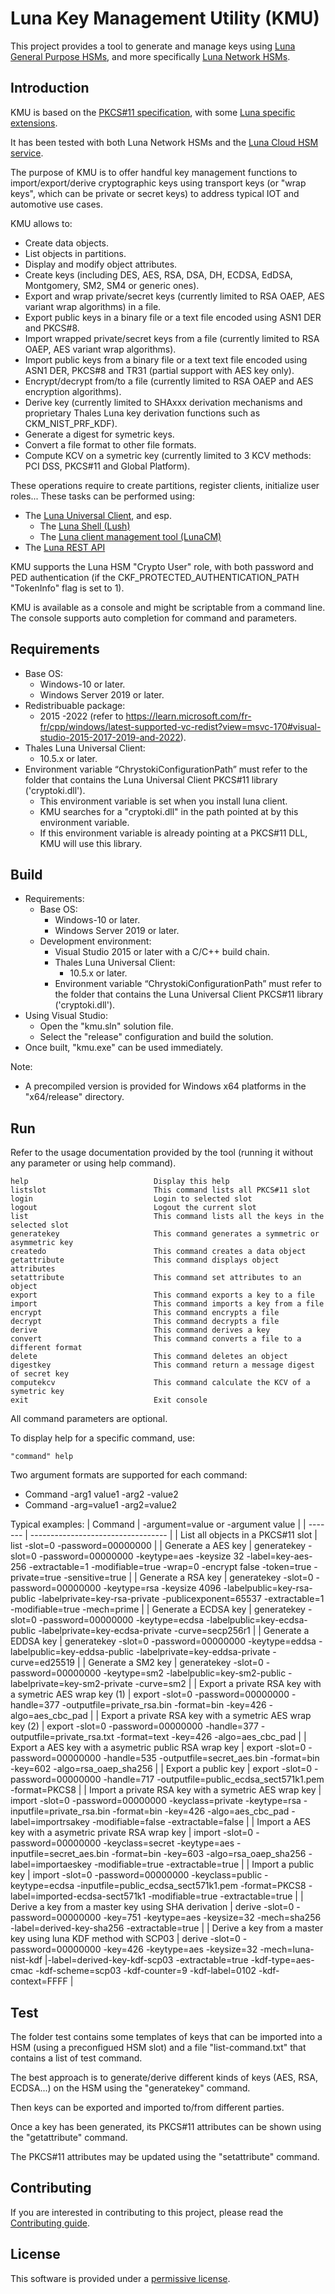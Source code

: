 
# Luna Key Management Utility (KMU)

This project provides a tool to generate and manage keys using [Luna General Purpose HSMs](https://cpl.thalesgroup.com/encryption/hardware-security-modules/general-purpose-hsms), and more specifically [Luna Network HSMs](https://cpl.thalesgroup.com/encryption/hardware-security-modules/network-hsms). 

## Introduction
KMU is based on the [PKCS#11 specification](https://docs.oasis-open.org/pkcs11/pkcs11-base/v2.40/os/pkcs11-base-v2.40-os.html), with some [Luna specific extensions](https://thalesdocs.com/gphsm/luna/7/docs/network/Content/sdk/pkcs11/pkcs11_standard.htm).

It has been tested with both Luna Network HSMs and the [Luna Cloud HSM service](https://cpl.thalesgroup.com/encryption/data-protection-on-demand/services/luna-cloud-hsm).

The purpose of KMU is to offer handful key management functions to import/export/derive cryptographic keys using transport keys (or "wrap keys", which can be private or secret keys) to address typical IOT and automotive use cases.

KMU allows to:
-	Create data objects.
-	List objects in partitions.
-	Display and modify object attributes.
-	Create keys (including DES, AES, RSA, DSA, DH, ECDSA, EdDSA, Montgomery, SM2, SM4 or generic ones).
-	Export and wrap private/secret keys (currently limited to RSA OAEP, AES variant wrap algorithms) in a file.
-	Export public keys in a binary file or a text file encoded using ASN1 DER and PKCS#8.
-	Import wrapped private/secret keys from a file (currently limited to RSA OAEP, AES variant wrap algorithms).
-	Import public keys from a binary file or a text text file encoded using ASN1 DER, PKCS#8 and TR31 (partial support with AES key only).
-	Encrypt/decrypt from/to a file (currently limited to RSA OAEP and AES encryption algorithms).
-	Derive key (currently limited to SHAxxx derivation mechanisms and proprietary Thales Luna key derivation functions such as CKM_NIST_PRF_KDF).
-	Generate a digest for symetric keys.
-	Convert a file format to other file formats.
-	Compute KCV on a symetric key (currently limited to 3 KCV methods: PCI DSS, PKCS#11 and Global Platform).

These operations require to create partitions, register clients, initialize user roles... These tasks can be performed using:
- The [Luna Universal Client](https://thalesdocs.com/gphsm/luna/7/docs/network/Content/Utilities/Preface.htm), and esp.
  - The [Luna Shell (Lush)](https://thalesdocs.com/gphsm/luna/7/docs/network/Content/lunash/Preface.htm)
  - The [Luna client management tool (LunaCM)](https://thalesdocs.com/gphsm/luna/7/docs/network/Content/lunacm/Preface.htm)
- The [Luna REST API](https://thalesdocs.com/gphsm/luna/7/docs/network/Content/REST_API/REST_API_References.htm)

KMU supports the Luna HSM "Crypto User" role, with both password and PED authentication (if the CKF_PROTECTED_AUTHENTICATION_PATH "TokenInfo" flag is set to 1).

KMU is available as a console and might be scriptable from a command line. The console supports auto completion for command and parameters.

## Requirements
- Base OS:
  - Windows-10 or later.
  - Windows Server 2019 or later.
- Redistribuable package:
  - 2015 -2022 (refer to https://learn.microsoft.com/fr-fr/cpp/windows/latest-supported-vc-redist?view=msvc-170#visual-studio-2015-2017-2019-and-2022).
- Thales Luna Universal Client:
  - 10.5.x or later.
- Environment variable “ChrystokiConfigurationPath” must refer to the folder that contains the Luna Universal Client PKCS#11 library ('cryptoki.dll').
  - This environment variable is set when you install luna client.
  - KMU searches for a "cryptoki.dll" in the path pointed at by this environment variable.
  - If this environment variable is already pointing at a PKCS#11 DLL, KMU will use this library.

## Build
- Requirements:
  - Base OS:
    - Windows-10 or later.
    - Windows Server 2019 or later.
  - Development environment:
    - Visual Studio 2015 or later with a C/C++ build chain.
    - Thales Luna Universal Client:
      - 10.5.x or later.
    - Environment variable “ChrystokiConfigurationPath” must refer to the folder that contains the Luna Universal Client PKCS#11 library ('cryptoki.dll').
- Using Visual Studio:
  - Open the "kmu.sln" solution file.
  - Select the "release" configuration and build the solution.
- Once built, "kmu.exe" can be used immediately.

Note:
- A precompiled version is provided for Windows x64 platforms in the "x64/release" directory. 

## Run
Refer to the usage documentation provided by the tool (running it without any parameter or using help command).

```
help                            Display this help
listslot                        This command lists all PKCS#11 slot
login                           Login to selected slot
logout                          Logout the current slot
list                            This command lists all the keys in the selected slot
generatekey                     This command generates a symmetric or asymmetric key
createdo                        This command creates a data object
getattribute                    This command displays object attributes
setattribute                    This command set attributes to an object
export                          This command exports a key to a file
import                          This command imports a key from a file
encrypt                         This command encrypts a file
decrypt                         This command decrypts a file
derive                          This command derives a key
convert                         This command converts a file to a different format
delete                          This command deletes an object
digestkey                       This command return a message digest of secret key
computekcv                      This command calculate the KCV of a symetric key
exit                            Exit console
```

All command parameters are optional. 

To display help for a specific command, use: 

```
"command" help
```

Two argument formats are supported for each command:
- Command -arg1 value1 -arg2 -value2
- Command -arg=value1 -arg2=value2

Typical examples:
| Command | -argument=value or -argument value |
| ------- | ---------------------------------- | 
| List all objects in a PKCS#11 slot | list -slot=0 -password=00000000 |
| Generate a AES key | generatekey -slot=0 -password=00000000 -keytype=aes -keysize 32 -label=key-aes-256 -extractable=1 -modifiable=true -wrap=0 -encrypt false -token=true -private=true -sensitive=true |
| Generate a RSA key | generatekey -slot=0 -password=00000000 -keytype=rsa -keysize 4096 -labelpublic=key-rsa-public -labelprivate=key-rsa-private -publicexponent=65537 -extractable=1 -modifiable=true -mech=prime |
| Generate a ECDSA key | generatekey -slot=0 -password=00000000 -keytype=ecdsa -labelpublic=key-ecdsa-public -labelprivate=key-ecdsa-private -curve=secp256r1  |
| Generate a EDDSA key | generatekey -slot=0 -password=00000000 -keytype=eddsa -labelpublic=key-eddsa-public -labelprivate=key-eddsa-private -curve=ed25519 |
| Generate a SM2 key | generatekey -slot=0 -password=00000000 -keytype=sm2 -labelpublic=key-sm2-public -labelprivate=key-sm2-private -curve=sm2 |
| Export a private RSA key with a symetric AES wrap key (1) | export -slot=0 -password=00000000 -handle=377 -outputfile=private_rsa.bin -format=bin -key=426 -algo=aes_cbc_pad |
| Export a private RSA key with a symetric AES wrap key (2) | export -slot=0 -password=00000000 -handle=377 -outputfile=private_rsa.txt -format=text -key=426 -algo=aes_cbc_pad |
| Export a AES key with a asymetric public RSA wrap key | export -slot=0 -password=00000000 -handle=535 -outputfile=secret_aes.bin -format=bin -key=602 -algo=rsa_oaep_sha256 |
| Export a public key | export -slot=0 -password=00000000 -handle=717 -outputfile=public_ecdsa_sect571k1.pem -format=PKCS8 |
| Import a private RSA key with a symetric AES wrap key | import -slot=0 -password=00000000 -keyclass=private -keytype=rsa -inputfile=private_rsa.bin -format=bin -key=426 -algo=aes_cbc_pad -label=importrsakey -modifiable=false -extractable=false |
| Import a AES key with a asymetric private RSA wrap key | import -slot=0 -password=00000000 -keyclass=secret -keytype=aes -inputfile=secret_aes.bin -format=bin -key=603 -algo=rsa_oaep_sha256 -label=importaeskey -modifiable=true -extractable=true |
| Import a public key | import -slot=0 -password=00000000 -keyclass=public -keytype=ecdsa -inputfile=public_ecdsa_sect571k1.pem -format=PKCS8 -label=imported-ecdsa-sect571k1 -modifiable=true -extractable=true |
| Derive a key from a master key using SHA derivation | derive -slot=0 -password=00000000 -key=751 -keytype=aes -keysize=32 -mech=sha256 -label=derived-key-sha256 -extractable=true |
| Derive a key from a master key using luna KDF method with SCP03 | derive -slot=0 -password=00000000 -key=426 -keytype=aes -keysize=32 -mech=luna-nist-kdf  |-label=derived-key-kdf-scp03 -extractable=true -kdf-type=aes-cmac -kdf-scheme=scp03 -kdf-counter=9 -kdf-label=0102 -kdf-context=FFFF |

## Test

The folder test contains some templates of keys that can be imported into a HSM (using a preconfigued HSM slot) and a file "list-command.txt" that contains a list of test command.

The best approach is to generate/derive different kinds of keys (AES, RSA, ECDSA...) on the HSM using the "generatekey" command.

Then keys can be exported and imported to/from different parties. 

Once a key has been generated, its PKCS#11 attributes can be shown using the "getattribute" command. 

The PKCS#11 attributes may be updated using the "setattribute" command.

## Contributing

If you are interested in contributing to this project, please read the [Contributing guide](CONTRIBUTING.md).

## License

This software is provided under a [permissive license](LICENSE).
